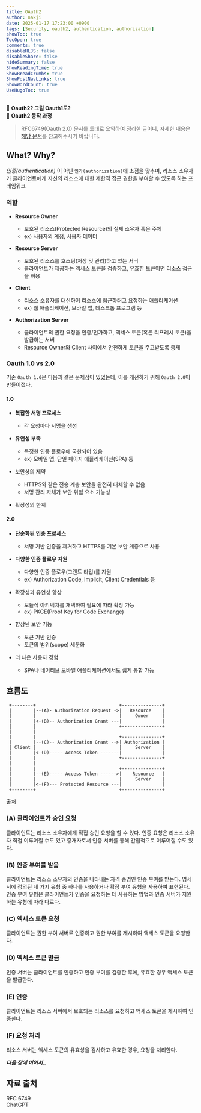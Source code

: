 ```yaml
---
title: OAuth2
author: nakji
date: 2025-01-17 17:23:00 +0900
tags: [Security, oauth2, authentication, authorization]
showToc: true
TocOpen: true
comments: true
disableHLJS: false
disableShare: false
hideSummary: false
ShowReadingTime: true
ShowBreadCrumbs: true
ShowPostNavLinks: true
ShowWordCount: true
UseHugoToc: true
---
```

🔔 **Oauth2? 그럼 Oauth1도?**   
🔔 **Oauth2 동작 과정**   

> RFC6749(Oauth 2.0) 문서를 토대로 요약하여 정리한 글이니, 자세한 내용은 [해당 문서](https://datatracker.ietf.org/doc/html/rfc6749)를 참고해주시기 바랍니다.

## **What? Why?**
*인증(authentication)* 이 아닌 `인가(authorization)`에 초점을 맞추며, 리소스 소유자가 클라이언트에게 자신의 리소스에 대한 제한적 접근 권한을 부여할 수 있도록 하는 프레임워크

### **역할**
- **Resource Owner**
    - 보호된 리소스(Protected Resource)의 실제 소유자 혹은 주체
    - ex) 사용자의 계정, 사용자 데이터

- **Resource Server**
    - 보호된 리소스를 호스팅(저장 및 관리)하고 있는 서버
    - 클라이언트가 제공하는 액세스 토큰을 검증하고, 유효한 토큰이면 리소스 접근을 허용

- **Client**
    - 리소스 소유자를 대신하여 리소스에 접근하려고 요청하는 애플리케이션
    - ex) 웹 애플리케이션, 모바일 앱, 데스크톱 프로그램 등

- **Authorization Server**
    - 클라이언트의 권한 요청을 인증/인가하고, 액세스 토큰(혹은 리프레시 토큰)을 발급하는 서버
    - Resource Owner와 Client 사이에서 안전하게 토큰을 주고받도록 중재

### **Oauth 1.0 vs 2.0**
기존 `Oauth 1.0`은 다음과 같은 문제점이 있었는데, 이를 개선하기 위해 `Oauth 2.0`이 만들어졌다.

#### 1.0
- **복잡한 서명 프로세스**
    - 각 요청마다 서명을 생성

- **유연성 부족**
    - 특정한 인증 플로우에 국한되어 있음 
    - ex) 모바일 앱, 단일 페이지 애플리케이션(SPA) 등

- 보안상의 제약
    - HTTPS와 같은 전송 계층 보안을 완전히 대체할 수 없음
    - 서명 관리 자체가 보안 위험 요소 가능성

- 확장성의 한계

#### 2.0
- **단순화된 인증 프로세스**
    - 서명 기반 인증을 제거하고 HTTPS를 기본 보안 계층으로 사용

- **다양한 인증 플로우 지원**
    - 다양한 인증 플로우(그랜트 타입)를 지원
    - ex) Authorization Code, Implicit, Client Credentials 등

- 확장성과 유연성 향상
    - 모듈식 아키텍처를 채택하여 필요에 따라 확장 가능
    - ex) PKCE(Proof Key for Code Exchange)

- 향상된 보안 기능
    - 토큰 기반 인증
    - 토큰의 범위(scope) 세분화

- 더 나은 사용자 경험
    - SPA나 네이티브 모바일 애플리케이션에서도 쉽게 통합 가능


## **흐름도**
```
 +--------+                               +---------------+
 |        |--(A)- Authorization Request ->|   Resource    |
 |        |                               |     Owner     |
 |        |<-(B)-- Authorization Grant ---|               |
 |        |                               +---------------+
 |        |
 |        |                               +---------------+
 |        |--(C)-- Authorization Grant -->| Authorization |
 | Client |                               |     Server    |
 |        |<-(D)----- Access Token -------|               |
 |        |                               +---------------+
 |        |
 |        |                               +---------------+
 |        |--(E)----- Access Token ------>|    Resource   |
 |        |                               |     Server    |
 |        |<-(F)--- Protected Resource ---|               |
 +--------+                               +---------------+
 ```
[출처](https://datatracker.ietf.org/doc/html/rfc6749#section-1.2)

### **(A) 클라이언트가 승인 요청**
클라이언트는 리소스 소유자에게 직접 승인 요청을 할 수 있다. 인증 요청은 리소스 소유자 직접 이루어질 수도 있고 중개자로서 인증 서버를 통해 간접적으로 이루어질 수도 있다.

### (**B) 인증 부여를 받음**
클라이언트는 리소스 소유자의 인증을 나타내는 자격 증명인 인증 부여를 받는다. 명세서에 정의된 네 가지 유형 중 하나를 사용하거나 확장 부여 유형을 사용하여 표현된다. 인증 부여 유형은 클라이언트가 인증을 요청하는 데 사용하는 방법과 인증 서버가 지원하는 유형에 따라 다르다.

### **(C) 엑세스 토큰 요청**
클라이언트는 권한 부여 서버로 인증하고 권한 부여를 제시하여 액세스 토큰을 요청한다.

### **(D) 엑세스 토큰 발급**
인증 서버는 클라이언트를 인증하고 인증 부여를 검증한 후에, 유효한 경우 액세스 토큰을 발급한다.

### **(E) 인증**
클라이언트는 리소스 서버에서 보호되는 리소스를 요청하고 액세스 토큰을 제시하여 인증한다.

### **(F) 요청 처리**
리소스 서버는 액세스 토큰의 유효성을 검사하고 유효한 경우, 요청을 처리한다.     


***다음 장에 이어서..***

## **자료 출처**
RFC 6749    
ChatGPT